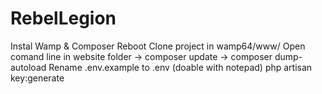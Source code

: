 # RebelLegion
Instal Wamp & Composer
Reboot
Clone project in wamp64/www/
Open comand line in website folder 
  -> composer update
  -> composer dump-autoload
Rename .env.example to .env (doable with notepad)
php artisan key:generate
